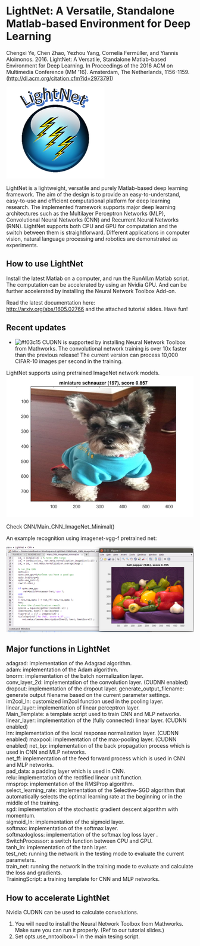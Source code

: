 ﻿# LightNet: A Versatile, Standalone Matlab-based Environment for Deep Learning

Chengxi Ye, Chen Zhao, Yezhou Yang, Cornelia Fermüller, and Yiannis Aloimonos. 2016. LightNet: A Versatile, Standalone Matlab-based Environment for Deep Learning. In Proceedings of the 2016 ACM on Multimedia Conference (MM '16). Amsterdam, The Netherlands, 1156-1159. (http://dl.acm.org/citation.cfm?id=2973791)

![LightNet Icon](LightNet.png)

LightNet is a lightweight, versatile and purely Matlab-based deep learning framework. The aim of the design is to provide an easy-to-understand, easy-to-use and efficient computational platform for deep learning research. The implemented framework supports major deep learning architectures such as the Multilayer Perceptron Networks (MLP), Convolutional Neural Networks (CNN) and Recurrent Neural Networks (RNN). LightNet supports both CPU and GPU for computation and the switch between them is straightforward. Different applications in computer vision, natural language processing and robotics are demonstrated as experiments.

## How to use LightNet

Install the latest Matlab on a computer, and run the RunAll.m Matlab script. The computation can be accelerated by using an Nvidia GPU. And can be further accelerated by installing the Neural Network Toolbox Add-on.
 
Read the latest documentation here:  
http://arxiv.org/abs/1605.02766 
and the attached tutorial slides.
Have fun!  


## Recent updates

- ![#f03c15](https://placehold.it/15/f03c15/000000?text=+) CUDNN is supported by installing Neural Network Toolbox from Mathworks. The convolutional network training is over 10x faster than the previous release! The current version can process 10,000 CIFAR-10 images per second in the training.

LightNet supports using pretrained ImageNet network models. 
![coco](coco.png)

Check CNN/Main_CNN_ImageNet_Minimal()

An example recognition using imagenet-vgg-f pretrained net:

![ImageNet Icon](ImageNetPreTrain.png)


## Major functions in LightNet

adagrad: implementation of the Adagrad algorithm.  
adam: implementation of the Adam algorithm.  
bnorm: implementation of the batch normalization layer.  
conv_layer_2d: implementation of the convolution layer. (CUDNN enabled) 
dropout: implementation of the dropout layer. 
generate_output_filename: generate output filename based on the current parameter settings.  
im2col_ln: customized im2col function used in the pooling layer. linear_layer: implementation of linear perceptron layer.   
Main_Template: a template script used to train CNN and MLP networks.
linear_layer: implementation of the (fully connected) linear layer. (CUDNN enabled)  
lrn: implementation of the local response normalization layer. (CUDNN enabled) 
maxpool: implementation of the max-pooling layer. (CUDNN enabled) 
net_bp: implementation of the back propagation process which is used in CNN and MLP networks.  
net_ff: implementation of the feed forward process which is used in CNN and MLP networks.  
pad_data: a padding layer which is used in CNN.  
relu: implementation of the rectified linear unit function.  
rmsprop: implementation of the RMSProp algorithm.  
select_learning_rate: implementation of the Selective-SGD algorithm that automatically selects the optimal learning rate at the beginning or in the middle of the training.  
sgd: implementation of the stochastic gradient descent algorithm with momentum.  
sigmoid_ln: implementation of the sigmoid layer.  
softmax: implementation of the softmax layer.  
softmaxlogloss: implementation of the softmax log loss layer .  
SwitchProcessor: a switch function between CPU and GPU.  
tanh_ln: implementation of the tanh layer.  
test_net: running the network in the testing mode to evaluate the current parameters.  
train_net: running the network in the training mode to evaluate and calculate the loss and gradients.  
TrainingScript: a training template for CNN and MLP networks.  


## How to accelerate LightNet

Nvidia CUDNN can be used to calculate convolutions. 

1. You will need to install the Neural Network Toolbox from Mathworks. Make sure you can run it properly. (Ref to our tutorial slides.)  
2. Set opts.use_nntoolbox=1 in the main tesing script.  
